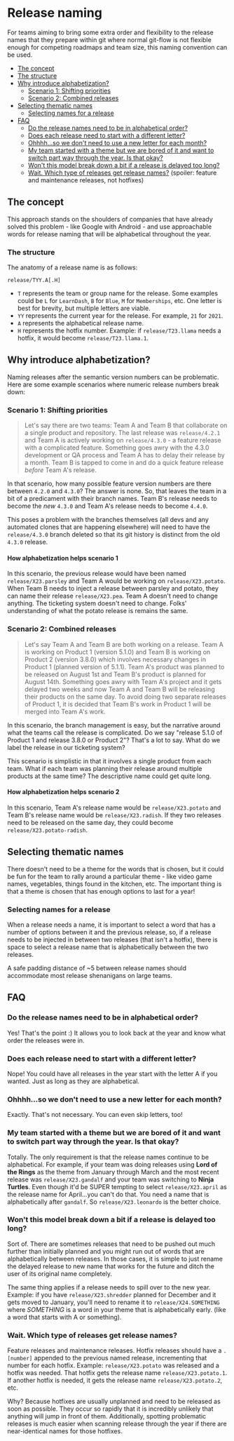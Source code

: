 # Release naming

For teams aiming to bring some extra order and flexibility to the release names that they prepare within git where normal
git-flow is not flexible enough for competing roadmaps and team size, this naming convention can be used.

* [The concept](#the-concept)
* [The structure](#the-structure)
* [Why introduce alphabetization?](#why-introduce-alphabetization)
  * [Scenario 1: Shifting priorities](#scenario-1-shifting-priorities)
  * [Scenario 2: Combined releases](#scenario-2-combined-releases)
* [Selecting thematic names](#selecting-thematic-names)
  * [Selecting names for a release](#selecting-names-for-a-release)
* [FAQ](#faq)
  * [Do the release names need to be in alphabetical order?](#do-the-release-names-need-to-be-in-alphabetical-order)
  * [Does each release need to start with a different letter?](#does-each-release-need-to-start-with-a-different-letter)
  * [Ohhhh...so we don't need to use a new letter for each month?](#ohhhhso-we-dont-need-to-use-a-new-letter-for-each-month)
  * [My team started with a theme but we are bored of it and want to switch part way through the year. Is that okay?](#my-team-started-with-a-theme-but-we-are-bored-of-it-and-want-to-switch-part-way-through-the-year-is-that-okay)
  * [Won't this model break down a bit if a release is delayed too long?](#wont-this-model-break-down-a-bit-if-a-release-is-delayed-too-long)
  * [Wait. Which type of releases get release names?](#wait-which-type-of-releases-get-release-names) (spoiler: feature and maintenance releases, not hotfixes)

## The concept

This approach stands on the shoulders of companies that have already solved this problem - like Google with Android - 
and use approachable words for release naming that will be alphabetical throughout the year.

### The structure

The anatomy of a release name is as follows:

```
release/TYY.A[.H]
```

* `T` represents the team or group name for the release. Some examples could be `L` for `LearnDash`, `B` for `Blue`, `M` for `Memberships`, etc. One letter is best for brevity, but multiple letters are viable.
* `YY` represents the current year for the release. For example, `21` for `2021`.
* `A` represents the alphabetical release name.
* `H` represents the hotfix number. Example: if `release/T23.llama` needs a hotfix, it would become `release/T23.llama.1`.

## Why introduce alphabetization?

Naming releases after the semantic version numbers can be problematic. Here are some example scenarios where
numeric release numbers break down:

### Scenario 1: Shifting priorities

> Let's say there are two teams: Team A and Team B that collaborate on a single product and repository.
> The last release was `release/4.2.1` and Team A is actively working on `release/4.3.0` - a feature release with a complicated
> feature. Something goes awry with the 4.3.0 development or QA process and Team A has to delay their release by a month.
> Team B is tapped to come in and do a quick feature release _before_ Team A's release.

In that scenario, how many possible feature version numbers are there between `4.2.0` and `4.3.0`? The answer is none. So,
that leaves the team in a bit of a predicament with their branch names. Team B's release needs to become the _new_ `4.3.0`
and Team A's release needs to become `4.4.0`.

This poses a problem with the branches themselves (all devs and any automated clones that are happening elsewhere) will
need to have the `release/4.3.0` branch deleted so that its git history is distinct from the old `4.3.0` release.

#### How alphabetization helps scenario 1

In this scenario, the previous release would have been named `release/X23.parsley` and Team A would be working on
`release/X23.potato`. When Team B needs to inject a release between parsley and potato, they can name their release
`release/X23.pea`. Team A doesn't need to change anything. The ticketing system doesn't need to change. Folks' understanding
of what the potato release is remains the same.

### Scenario 2: Combined releases

> Let's say Team A and Team B are both working on a release. Team A is working on Product 1 (version 5.1.0) and Team B is
> working on Product 2 (version 3.8.0) which involves necessary changes in Product 1 (planned version of 5.1.1).
> Team A's product was planned to be released on August 1st and Team B's product is planned for August 14th. Something
> goes awry with Team A's project and it gets delayed two weeks and now Team A and Team B will be releasing their
> products on the same day. To avoid doing two separate releases of Product 1, it is decided that Team B's work in Product 1
> will be merged into Team A's work.

In this scenario, the branch management is easy, but the narrative around what the teams call the release is complicated.
Do we say "release 5.1.0 of Product 1 and release 3.8.0 or Product 2"? That's a lot to say. What do we label the release
in our ticketing system?

This scenario is simplistic in that it involves a single product from each team. What if each team was planning their
release around multiple products at the same time? The descriptive name could get quite long.

#### How alphabetization helps scenario 2

In this scenario, Team A's release name would be `release/X23.potato` and Team B's release name would be `release/X23.radish`.
If they two releases need to be released on the same day, they could become `release/X23.potato-radish`.

## Selecting thematic names

There doesn't need to be a theme for the words that is chosen, but it could be fun for the team to rally around a particular
theme - like video game names, vegetables, things found in the kitchen, etc. The important thing is that a theme is chosen
that has enough options to last for a year!

### Selecting names for a release

When a release needs a name, it is important to select a word that has a number of options between it and the previous release,
so, if a release needs to be injected in between two releases (that isn't a hotfix), there is space to select a release
name that is alphabetically between the two releases.

A safe padding distance of ~5 between release names should accommodate most release shenanigans on large teams.

## FAQ

### Do the release names need to be in alphabetical order?

Yes! That's the point :) It allows you to look back at the year and know what order the releases were in.

### Does each release need to start with a different letter?

Nope! You could have all releases in the year start with the letter A if you wanted. Just as long as they are
alphabetical.

### Ohhhh...so we don't need to use a new letter for each month?

Exactly. That's not necessary. You can even skip letters, too!

### My team started with a theme but we are bored of it and want to switch part way through the year. Is that okay?

Totally. The only requirement is that the release names continue to be alphabetical. For example, if your team was doing
releases using **Lord of the Rings** as the theme from January through March and the most recent release was `release/X23.gandalf`
and your team was switching to **Ninja Turtles**. Even though it'd be SUPER tempting to select `release/X23.april` as the
release name for April...you can't do that. You need a name that is alphabetically after `gandalf`. So `release/X23.leonardo` is
the better choice.

### Won't this model break down a bit if a release is delayed too long?

Sort of. There are sometimes releases that need to be pushed out much further than initially planned and you might run
out of words that are alphabetically between releases. In those cases, it is simple to just rename the delayed release to
new name that works for the future and ditch the user of its original name completely.

The same thing applies if a release needs to spill over to the new year. Example: if you have `release/X23.shredder` planned
for December and it gets moved to January, you'll need to rename it to `release/X24.SOMETHING` where _SOMETHING_ is a word
in your theme that is alphabetically early. (like a word that starts with A or something).

### Wait. Which type of releases get release names?

Feature releases and maintenance releases. Hotfix releases should have a `.[number]` appended to the previous named release,
incrementing that number for each hotfix. Example: `release/X23.potato` was released and a hotfix was needed. That hotfix
gets the release name `release/X23.potato.1`. If another hotfix is needed, it gets the release name `release/X23.potato.2`, etc.

Why? Because hotfixes are usually unplanned and need to be released as soon as possible. They occur so rapidly that it
is incredibly unlikely that anything will jump in front of them. Additionally, spotting problematic releases is much easier
when scanning release through the year if there are near-identical names for those hotfixes.
